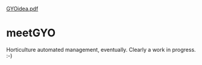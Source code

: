 [GYOidea.pdf](https://github.com/schrockyBalboa/meetGYO/files/6496028/GYOidea.pdf)
# meetGYO
Horticulture automated management, eventually. Clearly a work in progress. :-)
